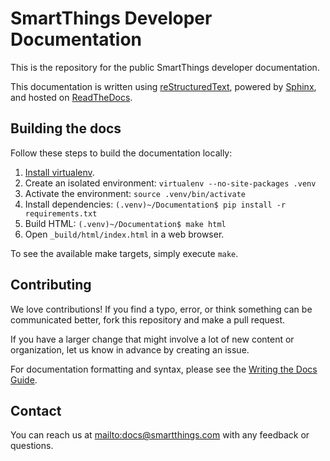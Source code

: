 # SmartThings Developer Documentation

This is the repository for the public SmartThings developer documentation.

This documentation is written using [reStructuredText](http://docutils.sourceforge.net/rst.html), powered by [Sphinx](http://www.sphinx-doc.org/en/stable/), and hosted on [ReadTheDocs](http://readthedocs.org).

## Building the docs

Follow these steps to build the documentation locally:

1. [Install virtualenv](https://virtualenv.pypa.io/en/latest/installation.html).
2. Create an isolated environment: `virtualenv --no-site-packages .venv`
3. Activate the environment: `source .venv/bin/activate`
4. Install dependencies: `(.venv)~/Documentation$ pip install -r requirements.txt`
5. Build HTML: `(.venv)~/Documentation$ make html`
6. Open `_build/html/index.html` in a web browser.

To see the available make targets, simply execute `make`.

## Contributing

We love contributions! If you find a typo, error, or think something can be communicated better, fork this repository and make a pull request.

If you have a larger change that might involve a lot of new content or organization, let us know in advance by creating an issue.

For documentation formatting and syntax, please see the [Writing the Docs Guide](http://docs.smartthings.com/en/latest/contributing/style-guide.html).

## Contact

You can reach us at <mailto:docs@smartthings.com> with any feedback or questions.
